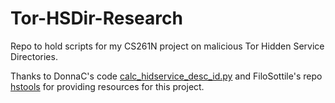 # Tor-HSDir-Research
Repo to hold scripts for my CS261N project on malicious Tor Hidden Service Directories. 

Thanks to DonnaC's code [calc_hidservice_desc_id.py](https://github.com/DonnchaC/tor-hsdir-research/blob/master/scripts/calc_hidservice_desc_id.py) and FiloSottile's repo [hstools](https://github.com/FiloSottile/hstools) for providing resources for this project.
